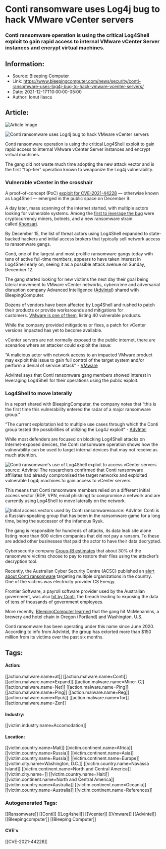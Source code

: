 # Conti ransomware uses Log4j bug to hack VMware vCenter servers
### Conti ransomware operation is using the critical Log4Shell exploit to gain rapid access to internal VMware vCenter Server instances and encrypt virtual machines.

## Information:
+ Source: Bleeping Computer
+ Link: https://www.bleepingcomputer.com/news/security/conti-ransomware-uses-log4j-bug-to-hack-vmware-vcenter-servers/
+ Date: 2021-12-17T10:00:00-05:00
+ Author: Ionut Ilascu


## Article:
![Article Image](https://www.bleepstatic.com/content/hl-images/2021/12/13/Log4j_logo.jpg)

![Conti ransomware uses Log4j bug to hack VMware vCenter servers](https://www.bleepstatic.com/content/hl-images/2021/12/13/Log4j_logo.jpg)


Conti ransomware operation is using the critical Log4Shell exploit to gain rapid access to internal VMware vCenter Server instances and encrypt virtual machines.


The gang did not waste much time adopting the new attack vector and is the first "top-tier" operation known to weaponize the Log4j vulnerability.


### Vulnerable vCenter in the crosshair


A proof-of-concept (PoC) [exploit for CVE-2021-44228](https://www.bleepingcomputer.com/news/security/new-zero-day-exploit-for-log4j-java-library-is-an-enterprise-nightmare/) — otherwise known as Log4Shell — emerged in the public space on December 9.


A day later, mass scanning of the internet started, with multiple actors looking for vulnerable systems. Among the [first to leverage the bug](https://www.bleepingcomputer.com/news/security/hackers-start-pushing-malware-in-worldwide-log4shell-attacks/) were cryptocurrency miners, botnets, and a new ransomware strain called [Khonsari](https://www.bleepingcomputer.com/news/security/new-ransomware-now-being-deployed-in-log4shell-attacks/).


By December 15, the list of threat actors using Log4Shell expanded to state-backed hackers and initial access brokers that typically sell network access to ransomware gangs.


Conti, one of the largest and most prolific ransomware gangs today with tens of active full-time members, appears to have taken interest in Log4Shell early on, seeing it as a possible attack avenue on Sunday, December 12.


The gang started looking for new victims the next day their goal being lateral movement to VMware vCenter networks, cybercrime and adversarial disruption company Advanced Intelligence ([AdvIntel](https://www.advintel.io/)) shared with BleepingComputer.


Dozens of vendors have been affected by Log4Shell and rushed to patch their products or provide workarounds and mitigations for customers. [VMware is one of them](https://www.bleepingcomputer.com/news/security/log4j-list-of-vulnerable-products-and-vendor-advisories/#:~:text=Cloud%20App%20Security.-,VMware,-%3A), listing 40 vulnerable products.


While the company provided mitigations or fixes, a patch for vCenter versions impacted has yet to become available.


vCenter servers are not normally exposed to the public internet, there are scenarios where an attacker could exploit the issue:



“A malicious actor with network access to an impacted VMware product may exploit this issue to gain full control of the target system and/or perform a denial of service attack” - [VMware](https://www.vmware.com/security/advisories/VMSA-2021-0028.html)



AdvIntel says that Conti ransomware gang members showed interest in leveraging Log4Shell for their operations using the public exploit.


### Log4Shell to move laterally


In a report shared with BleepingComputer, the company notes that “this is the first time this vulnerability entered the radar of a major ransomware group.”



“The current exploitation led to multiple use cases through which the Conti group tested the possibilities of utilizing the Log4J exploit” - [AdvIntel](https://www.advintel.io/post/ransomware-advisory-log4shell-exploitation-for-initial-access-lateral-movement)



While most defenders are focused on blocking Log4Shell attacks on Internet-exposed devices, the Conti ransomware operation shows how the vulnerability can be used to target internal devices that may not receive as much attention.



![Conti ransomware's use of Log4Shell exploit to access vCenter servers](https://www.bleepstatic.com/images/news/u/1100723/Ransomware/Conti/lateral-movement-to-vcenter.jpg)source: AdvIntel
The researchers confirmed that Conti ransomware affiliates had already compromised the target networks and exploited vulnerable Log4j machines to gain access to vCenter servers.


This means that Conti ransomware members relied on a different initial access vector (RDP, VPN, email phishing) to compromise a network and are currently using Log4Shell to move laterally on the network.



![Initial access vectors used by Conti ransomware](https://www.bleepstatic.com/images/news/u/1100723/Ransomware/Conti/ContiInitialAccess.jpg)source: AdvIntel
Conti is a Russian-speaking group that has been in the ransomware game for a long time, being the successor of the infamous Ryuk.


The gang is responsible for hundreds of attacks, its data leak site alone listing more than 600 victim companies that did not pay a ransom. To these are added other businesses that paid the actor to have their data decrypted.


Cybersecurity company [Group-IB estimates](https://www.group-ib.com/resources/threat-research/2021-reports.html?utm_source=blog_post&utm_campaign=htct-reports-2021-en&utm_medium=organic&utm_content=corporansom) that about 30% of the ransomware victims choose to pay to restore their files using the attacker’s decryption tool.


Recently, the Australian Cyber Security Centre (ACSC) published an [alert about Conti ransomware](https://www.bleepingcomputer.com/news/security/australian-govt-raises-alarm-over-conti-ransomware-attacks/) targeting multiple organizations in the country. One of the victims was electricity provider CS Energy.


Frontier Software, a payroll software provider used by the Australian government, was also [hit by Conti](https://www.bleepingcomputer.com/news/security/data-breach-impacts-80-000-south-australian-govt-employees/), the breach leading to exposing the data of tens of thousands of government employees.


More recently, [BleepingComputer learned](https://www.bleepingcomputer.com/news/security/mcmenamins-breweries-hit-by-a-conti-ransomware-attack/) that the gang hit McMenamins, a brewery and hotel chain in Oregon (Portland) and Washington, U.S.


Conti ransomware has been operating under this name since June 2020. According to info from AdvIntel, the group has extorted more than $150 million from its victims over the past six months.





## Tags:

#### Action:
[[action.malware.name=at]] [[action.malware.name=Conti]] [[action.malware.name=Expand]] [[action.malware.name=Miner-C]] [[action.malware.name=Net]] [[action.malware.name=Ping]] [[action.malware.name=Ping]] [[action.malware.name=Reg]] [[action.malware.name=Ryuk]] [[action.malware.name=Tor]] [[action.malware.name=Zen]]

#### Industry:
[[victim.industry.name=Accomodation]]

#### Location:
[[victim.country.name=Mali]] [[victim.continent.name=Africa]] [[victim.country.name=Russia]] [[victim.continent.name=Asia]] [[victim.country.name=Russia]] [[victim.continent.name=Europe]] [[victim.city.name=Washington, D.C.]] [[victim.country.name=Navassa Island]] [[victim.continent.name=North and Central America]] [[victim.city.name=]] [[victim.country.name=Haiti]] [[victim.continent.name=North and Central America]] [[victim.country.name=Australia]] [[victim.continent.name=Oceania]] [[victim.country.name=Australia]] [[victim.continent.name=References]]

### Autogenerated Tags:
[[Ransomware]] [[Conti]] [[Log4shell]] [[Vcenter]] [[Vmware]] [[Advintel]] [[Bleepingcomputer]] [[Bleeping Computer]]
#### CVE's
[[CVE-2021-44228]]

